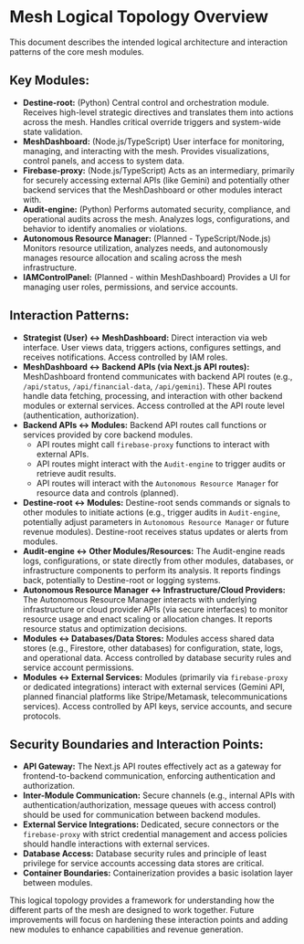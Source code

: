 # Mesh Logical Topology Overview

This document describes the intended logical architecture and interaction patterns of the core mesh modules.

## Key Modules:

-   **Destine-root:** (Python) Central control and orchestration module. Receives high-level strategic directives and translates them into actions across the mesh. Handles critical override triggers and system-wide state validation.
-   **MeshDashboard:** (Node.js/TypeScript) User interface for monitoring, managing, and interacting with the mesh. Provides visualizations, control panels, and access to system data.
-   **Firebase-proxy:** (Node.js/TypeScript) Acts as an intermediary, primarily for securely accessing external APIs (like Gemini) and potentially other backend services that the MeshDashboard or other modules interact with.
-   **Audit-engine:** (Python) Performs automated security, compliance, and operational audits across the mesh. Analyzes logs, configurations, and behavior to identify anomalies or violations.
-   **Autonomous Resource Manager:** (Planned - TypeScript/Node.js) Monitors resource utilization, analyzes needs, and autonomously manages resource allocation and scaling across the mesh infrastructure.
-   **IAMControlPanel:** (Planned - within MeshDashboard) Provides a UI for managing user roles, permissions, and service accounts.

## Interaction Patterns:

-   **Strategist (User) ↔ MeshDashboard:** Direct interaction via web interface. User views data, triggers actions, configures settings, and receives notifications. Access controlled by IAM roles.
-   **MeshDashboard ↔ Backend APIs (via Next.js API routes):** MeshDashboard frontend communicates with backend API routes (e.g., `/api/status`, `/api/financial-data`, `/api/gemini`). These API routes handle data fetching, processing, and interaction with other backend modules or external services. Access controlled at the API route level (authentication, authorization).
-   **Backend APIs ↔ Modules:** Backend API routes call functions or services provided by core backend modules.
    -   API routes might call `firebase-proxy` functions to interact with external APIs.
    -   API routes might interact with the `Audit-engine` to trigger audits or retrieve audit results.
    -   API routes will interact with the `Autonomous Resource Manager` for resource data and controls (planned).
-   **Destine-root ↔ Modules:** Destine-root sends commands or signals to other modules to initiate actions (e.g., trigger audits in `Audit-engine`, potentially adjust parameters in `Autonomous Resource Manager` or future revenue modules). Destine-root receives status updates or alerts from modules.
-   **Audit-engine ↔ Other Modules/Resources:** The Audit-engine reads logs, configurations, or state directly from other modules, databases, or infrastructure components to perform its analysis. It reports findings back, potentially to Destine-root or logging systems.
-   **Autonomous Resource Manager ↔ Infrastructure/Cloud Providers:** The Autonomous Resource Manager interacts with underlying infrastructure or cloud provider APIs (via secure interfaces) to monitor resource usage and enact scaling or allocation changes. It reports resource status and optimization decisions.
-   **Modules ↔ Databases/Data Stores:** Modules access shared data stores (e.g., Firestore, other databases) for configuration, state, logs, and operational data. Access controlled by database security rules and service account permissions.
-   **Modules ↔ External Services:** Modules (primarily via `firebase-proxy` or dedicated integrations) interact with external services (Gemini API, planned financial platforms like Stripe/Metamask, telecommunications services). Access controlled by API keys, service accounts, and secure protocols.

## Security Boundaries and Interaction Points:

-   **API Gateway:** The Next.js API routes effectively act as a gateway for frontend-to-backend communication, enforcing authentication and authorization.
-   **Inter-Module Communication:** Secure channels (e.g., internal APIs with authentication/authorization, message queues with access control) should be used for communication between backend modules.
-   **External Service Integrations:** Dedicated, secure connectors or the `firebase-proxy` with strict credential management and access policies should handle interactions with external services.
-   **Database Access:** Database security rules and principle of least privilege for service accounts accessing data stores are critical.
-   **Container Boundaries:** Containerization provides a basic isolation layer between modules.

This logical topology provides a framework for understanding how the different parts of the mesh are designed to work together. Future improvements will focus on hardening these interaction points and adding new modules to enhance capabilities and revenue generation.
